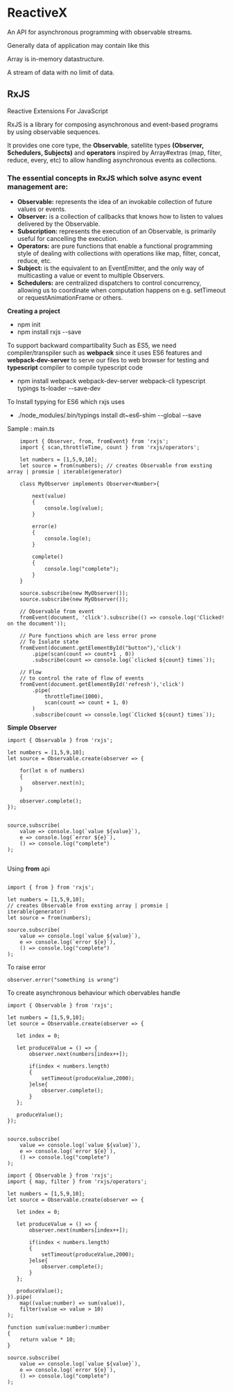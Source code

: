 # ReactiveX

An API for asynchronous programming with observable streams.

Generally data of application may contain like this

Array is in-memory datastructure.

A stream of data with no limit of data.

## RxJS 

Reactive Extensions For JavaScript

RxJS is a library for composing asynchronous and event-based programs by using observable sequences.

It provides one core type, the **Observable**, satellite types **(Observer, Schedulers, Subjects)** and **operators** inspired by Array#extras (map, filter, reduce, every, etc) to allow handling asynchronous events as collections.

### The essential concepts in RxJS which solve async event management are:

* **Observable:** represents the idea of an invokable collection of future values or events.
* **Observer:** is a collection of callbacks that knows how to listen to values delivered by the Observable.
* **Subscription:** represents the execution of an Observable, is primarily useful for cancelling the execution.
* **Operators:** are pure functions that enable a functional programming style of dealing with collections with operations like map, filter, concat, reduce, etc.
* **Subject:** is the equivalent to an EventEmitter, and the only way of multicasting a value or event to multiple Observers.
* **Schedulers:** are centralized dispatchers to control concurrency, allowing us to coordinate when computation happens on e.g. setTimeout or requestAnimationFrame or others.


**Creating a project**

* npm init
* npm install rxjs --save

To support backward compartibality Such as ES5, we need compiler/transpiler such as **webpack** since it uses ES6 features and **webpack-dev-server** to serve our files to web browser for testing and **typescript** compiler to compile typescript code

* npm install webpack webpack-dev-server webpack-cli typescript typings ts-loader --save-dev

To Install typying for ES6 which rxjs uses

* ./node_modules/.bin/typings install dt~es6-shim --global --save

Sample : main.ts

        import { Observer, from, fromEvent} from 'rxjs';
        import { scan,throttleTime, count } from 'rxjs/operators';

        let numbers = [1,5,9,10];
        let source = from(numbers); // creates Observable from exsting array | promsie | iterable(generator)

        class MyObserver implements Observer<Number>{

            next(value)
            {
                console.log(value);
            }

            error(e)
            {
                console.log(e);
            }

            complete()
            {
                console.log("complete");
            }
        }

        source.subscribe(new MyObserver());
        source.subscribe(new MyObserver());

        // Observable from event
        fromEvent(document, 'click').subscribe(() => console.log('Clicked! on the document'));

        // Pure functions which are less error prone
        // To Isolate state
        fromEvent(document.getElementById("button"),'click')
            .pipe(scan(count => count+1 , 0))
            .subscribe(count => console.log(`clicked ${count} times`));

        // Flow
        // to control the rate of flow of events
        fromEvent(document.getElementById('refresh'),'click')
            .pipe(
                throttleTime(1000),
                scan(count => count + 1, 0)
            )
            .subscribe(count => console.log(`Clicked ${count} times`));


**Simple Observer**

```
import { Observable } from 'rxjs';

let numbers = [1,5,9,10];
let source = Observable.create(observer => {

    for(let n of numbers)
    {
        observer.next(n);
    }

    observer.complete();
});


source.subscribe(
    value => console.log(`value ${value}`),
    e => console.log(`error ${e}`),
    () => console.log("complete")
);


```
Using **from** api

```

import { from } from 'rxjs';

let numbers = [1,5,9,10];
// creates Observable from exsting array | promsie | iterable(generator)
let source = from(numbers); 

source.subscribe(
    value => console.log(`value ${value}`),
    e => console.log(`error ${e}`),
    () => console.log("complete")
);

```

To raise error

```
observer.error("something is wrong")
```
To create asynchronous behaviour which obervables handle

```
import { Observable } from 'rxjs';

let numbers = [1,5,9,10];
let source = Observable.create(observer => {

   let index = 0;

   let produceValue = () => {
       observer.next(numbers[index++]);

       if(index < numbers.length)
       {
           setTimeout(produceValue,2000);
       }else{
           observer.complete();
       }
   };

   produceValue();
});


source.subscribe(
    value => console.log(`value ${value}`),
    e => console.log(`error ${e}`),
    () => console.log("complete")
);
```

```
import { Observable } from 'rxjs';
import { map, filter } from 'rxjs/operators';

let numbers = [1,5,9,10];
let source = Observable.create(observer => {

   let index = 0;

   let produceValue = () => {
       observer.next(numbers[index++]);

       if(index < numbers.length)
       {
           setTimeout(produceValue,2000);
       }else{
           observer.complete();
       }
   };

   produceValue();
}).pipe(
    map((value:number) => sum(value)),
    filter(value => value > 10)
);

function sum(value:number):number
{
    return value * 10;
}

source.subscribe(
    value => console.log(`value ${value}`),
    e => console.log(`error ${e}`),
    () => console.log("complete")
);
```